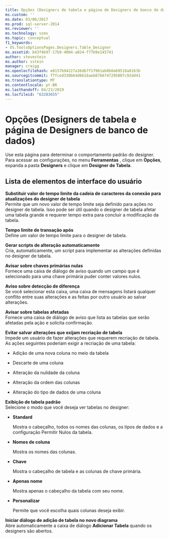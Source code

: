 ```yaml
---
title: Opções (Designers de tabela e página de Designers de banco de dados) | Microsoft Docs
ms.custom: ''
ms.date: 03/06/2017
ms.prod: sql-server-2014
ms.reviewer: ''
ms.technology: ssms
ms.topic: conceptual
f1_keywords:
- VS.ToolsOptionsPages.Designers.Table_Designer
ms.assetid: b43f4b97-17b9-4004-a824-f77b9e145741
author: stevestein
ms.author: sstein
manager: craigg
ms.openlocfilehash: e0157b94227a36db7f1f961ab0b0a69518a8163b
ms.sourcegitcommit: f7fced330b64d6616aeb8766747295807c92dd41
ms.translationtype: MT
ms.contentlocale: pt-BR
ms.lasthandoff: 04/23/2019
ms.locfileid: "63283655"
---
```

# <a name="options-designers-table-and-database-designers-page"></a>Opções (Designers de tabela e página de Designers de banco de dados)
  Use esta página para determinar o comportamento padrão do designer. Para acessar as configurações, no menu **Ferramentas** , clique em **Opções**, expanda  a pasta **Designers** e clique em **Designer de Tabela**.  
  
## <a name="uielement-list"></a>Lista de elementos de interface do usuário  
 **Substituir valor de tempo limite da cadeia de caracteres da conexão para atualizações do designer de tabela**  
 Permite que um novo valor de tempo limite seja definido para ações no designer de tabela. Isso pode ser útil quando o designer de tabela afetar uma tabela grande e requerer tempo extra para concluir a modificação da tabela.  
  
 **Tempo limite de transação após**  
 Define um valor de tempo limite para o designer de tabela.  
  
 **Gerar scripts de alteração automaticamente**  
 Cria, automaticamente, um script para implementar as alterações definidas no designer de tabela.  
  
 **Avisar sobre chaves primárias nulas**  
 Fornece uma caixa de diálogo de aviso quando um campo que é selecionado para uma chave primária puder conter valores nulos.  
  
 **Aviso sobre detecção de diferença**  
 Se você selecionar esta caixa, uma caixa de mensagens listará qualquer conflito entre suas alterações e as feitas por outro usuário ao salvar alterações.  
  
 **Avisar sobre tabelas afetadas**  
 Fornece uma caixa de diálogo de aviso que lista as tabelas que serão afetadas pela ação e solicita confirmação.  
  
 **Evitar salvar alterações que exijam recriação de tabela**  
 Impede um usuário de fazer alterações que requerem recriação de tabela. As ações seguintes poderiam exigir a recriação de uma tabela:  
  
-   Adição de uma nova coluna no meio da tabela  
  
-   Descarte de uma coluna  
  
-   Alteração da nulidade da coluna  
  
-   Alteração da ordem das colunas  
  
-   Alteração do tipo de dados de uma coluna  
  
 **Exibição de tabela padrão**  
 Selecione o modo que você deseja ver tabelas no designer:  
  
-   **Standard**  
  
     Mostra o cabeçalho, todos os nomes das colunas, os tipos de dados e a configuração Permitir Nulos da tabela.  
  
-   **Nomes de coluna**  
  
     Mostra os nomes das colunas.  
  
-   **Chave**  
  
     Mostra o cabeçalho de tabela e as colunas de chave primária.  
  
-   **Apenas nome**  
  
     Mostra apenas o cabeçalho da tabela com seu nome.  
  
-   **Personalizar**  
  
     Permite que você escolha quais colunas deseja exibir.  
  
 **Iniciar diálogo de adição de tabela no novo diagrama**  
 Abre automaticamente a caixa de diálogo **Adicionar Tabela** quando os designers são abertos.  
  
  
